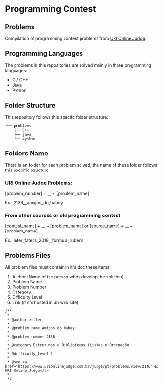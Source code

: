 # Programming Contest

## Problems
Compilation of programming contest problems from [URI Online Judge](www.urionlinejudge.com.br).

## Programming Languages
The problems in this repositories are solved mainly in three programming languages:
* C / C++
* Java
* Python

## Folder Structure
This repository follows this specifc folder structure:

```
└── problems
    ├── C++
    ├── java
    └── python

```
## Folders Name
There is an folder for each problem solved, the name of these folder follows this specific structure:

### URI Online Judge Problems:

[problem_number] + __ + [problem_name]

Ex.: 2136__amigos_do_habey

### From other sources or old programming contest
[contest_name] + __ + [problem_name]
or
[source_name] + __ + [problem_name]

Ex.: inter_fatecs_2018__formula_rubens


## Problems Files
All problem files must contain in it's doc these items:
1. Author (Name of the person whos develop the solution)
2. Problem Name
3. Problem Number
4. Category
5. Difficulty Level
6. Link (if it's hosted in an web site)

```
/**
 * 
 * @author zeller
 *
 * @problem_name Amigos do Habay
 * 
 * @problem_number 2136
 * 
 * @category Estruturas e Bibliotecas (Listas e Ordenação)
 * 
 * @difficulty_level 2
 * 
 * @see <a href="https://www.urionlinejudge.com.br/judge/pt/problems/view/2136">Link URI Online Judge</a>
 * 
 */
```

